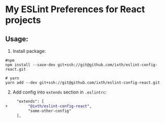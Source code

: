 # My ESLint Preferences for React projects

## Usage:

1. Install package:
```shell
#npm
npm install --save-dev git+ssh://git@github.com/ixth/eslint-config-react.git

# yarn
yarn add --dev git+ssh://git@github.com/ixth/eslint-config-react.git
```

2. Add config into `extends` section in `.eslintrc`:
```diff
     "extends": [
+         "@ixth/eslint-config-react",
          "some-other-config"
     ],
```

